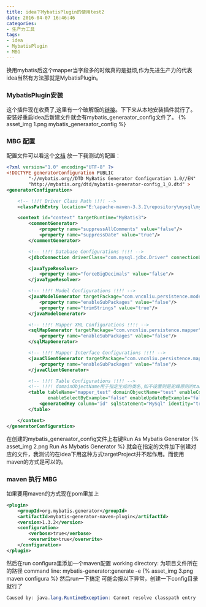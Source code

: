 ```yaml
---
title: idea下MybatisPlugin的使用test2
date: 2016-04-07 16:46:46
categories:
- 生产力工具
tags:
- idea
- MybatisPlugin
- MBG
---
```

换用mybatis后这个mapper当字段多的时候真的是挺烦,作为先进生产力的代表idea当然有方法那就是MybatisPlugin。
### MybatisPlugin安装
这个插件现在收费了,这里有一个破解版的[链接](http://yun.baidu.com/share/link?shareid=3257745653&uk=3005471020)。下下来从本地安装插件就行了。
安装好重启idea后新建文件就会有mybatis_generaator_config文件了。
{% asset_img 1.png mybatis_generaator_config %}
### MBG 配置
配置文件可以看这个[文档](http://mbg.cndocs.tk/index.html)
放一下我测试的配置：
```xml
<?xml version="1.0" encoding="UTF-8" ?>
<!DOCTYPE generatorConfiguration PUBLIC
        "-//mybatis.org//DTD MyBatis Generator Configuration 1.0//EN"
        "http://mybatis.org/dtd/mybatis-generator-config_1_0.dtd" >
<generatorConfiguration>

    <!-- !!!! Driver Class Path !!!! -->
    <classPathEntry location="E:\apache-maven-3.3.1\repository\mysql\mysql-connector-java\5.1.34\mysql-connector-java-5.1.34.jar"/>

    <context id="context" targetRuntime="MyBatis3">
        <commentGenerator>
            <property name="suppressAllComments" value="false"/>
            <property name="suppressDate" value="true"/>
        </commentGenerator>

        <!-- !!!! Database Configurations !!!! -->
        <jdbcConnection driverClass="com.mysql.jdbc.Driver" connectionURL="jdbc:mysql://192.168.10.13:3306/test?characterEncoding=utf-8" userId="root" password="root"/>

        <javaTypeResolver>
            <property name="forceBigDecimals" value="false"/>
        </javaTypeResolver>

        <!-- !!!! Model Configurations !!!! -->
        <javaModelGenerator targetPackage="com.vncnliu.persistence.model" targetProject="src/main/java">
            <property name="enableSubPackages" value="false"/>
            <property name="trimStrings" value="true"/>
        </javaModelGenerator>

        <!-- !!!! Mapper XML Configurations !!!! -->
        <sqlMapGenerator targetPackage="com.vncnliu.persistence.mapper" targetProject="src/main/resources">
            <property name="enableSubPackages" value="false"/>
        </sqlMapGenerator>

        <!-- !!!! Mapper Interface Configurations !!!! -->
        <javaClientGenerator targetPackage="com.vncnliu.persistence.mapper" targetProject="src/main/java" type="XMLMAPPER">
            <property name="enableSubPackages" value="false"/>
        </javaClientGenerator>

        <!-- !!!! Table Configurations !!!! -->
        <!-- !!!! domainObjectName用于指定生成的类名,如不设置则是驼峰原则的tableName !!!! -->
        <table tableName="mapper_test" domainObjectName="test" enableCountByExample="false" enableDeleteByExample="false"
               enableSelectByExample="false" enableUpdateByExample="false">
            <generatedKey column="id" sqlStatement="MySql" identity="true"/>
        </table>

    </context>
</generatorConfiguration>
```
在创建的mybatis_generaator_config文件上右键Run As Mybatis Generator
{% asset_img 2.png Run As Mybatis Generator %}
就会在指定的文件加下创建对应的文件，我测试的在idea下用这种方式targetProject并不起作用。而使用maven的方式是可以的。
### maven 执行 MBG
如果要用maven的方式现在pom里加上
```xml
<plugin>
    <groupId>org.mybatis.generator</groupId>
    <artifactId>mybatis-generator-maven-plugin</artifactId>
    <version>1.3.2</version>
    <configuration>
        <verbose>true</verbose>
        <overwrite>true</overwrite>
    </configuration>
</plugin>
```
然后在run configura里添加一个maven配置
working directory: 为项目文件所在的路径
command line: mybatis-generator:generate -e
{% asset_img 3.png maven configura %}
然后run一下搞定
可能会报以下异常，创建一下config目录就行了
```java
Caused by: java.lang.RuntimeException: Cannot resolve classpath entry
```
